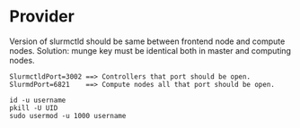 # Provider

Version of slurmctld should be same between frontend node and compute nodes.
Solution: munge key must be identical both in master and computing nodes.

```
SlurmctldPort=3002 ==> Controllers that port should be open.
SlurmdPort=6821    ==> Compute nodes all that port should be open.

id -u username
pkill -U UID
sudo usermod -u 1000 username
```
